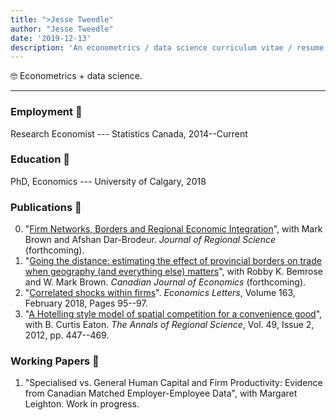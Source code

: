 ```yaml
---
title: ">Jesse Tweedle" 
author: "Jesse Tweedle"
date: '2019-12-13'
description: 'An econometrics / data science curriculum vitae / resume. PhD, etc.'
---
```


:nerd_face: Econometrics + data science.

---

### Employment :money_with_wings:

Research Economist --- Statistics Canada, 2014--Current

### Education :school_satchel:

PhD, Economics --- University of Calgary, 2018

### Publications :blue_book:

0. "[Firm Networks, Borders and Regional Economic Integration](/files/tweedle-firm-networks.pdf)", with Mark Brown and Afshan Dar-Brodeur. _Journal of Regional Science_ (forthcoming).
0. "[Going the distance: estimating the effect
of provincial borders on trade when geography
(and everything else) matters](/files/tweedle-trade-barriers-2016.pdf)", with Robby K. Bemrose and W. Mark Brown. _Canadian Journal of Economics_ (forthcoming).
1. "[Correlated shocks within firms](https://www.sciencedirect.com/science/article/pii/S016517651730513X)". _Economics Letters_, Volume 163, February 2018, Pages 95--97.
2. "[A Hotelling style model of spatial competition for a convenience good](https://link.springer.com/article/10.1007/s00168-011-0458-0)", with B. Curtis Eaton. *The Annals of Regional Science*, Vol. 49, Issue 2, 2012, pp. 447--469.

### Working Papers :notebook:

1. "Specialised vs. General Human Capital and Firm Productivity: Evidence from Canadian Matched Employer-Employee Data", with Margaret Leighton. Work in progress.
